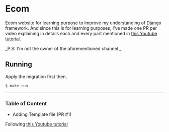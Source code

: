 # Ecom

Ecom website for learning purpose to improve my understanding of Django framework.
And since this is for learning purposes, I've made one PR per video explaining in details
each and every part mentioned in [this Youtube tutorial](https://www.youtube.com/playlist?list=PLCC34OHNcOtpRfBYk-8y0GMO4i1p1zn50).

_P.S: I'm not the owner of the aforementioned channel _



## Running

Apply the migration first then,
```bash
$ make run
```

---

### Table of Content
- Adding Template file (PR #1)

Following [this Youtube tutorial](https://www.youtube.com/playlist?list=PLCC34OHNcOtpRfBYk-8y0GMO4i1p1zn50)